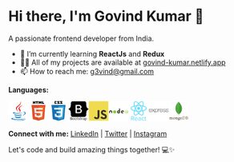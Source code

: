 # Hi there, I'm Govind Kumar 👋

A passionate frontend developer from India.

- 🌱 I’m currently learning **ReactJs** and **Redux**
- 👨‍💻 All of my projects are available at [govind-kumar.netlify.app](https://govind-kumar.netlify.app/)
- 📫 How to reach me: [g3vind@gmail.com](mailto:g3vind@gmail.com)

**Languages:**

<div style="display: flex; flex-direction: row; align-items: center;">
    <a href="https://www.java.com">
    <img src="https://raw.githubusercontent.com/devicons/devicon/master/icons/java/java-original.svg" alt="Java" width="40" height="40"/>
  </a>
                     <a href="https://www.w3.org/html/">
    <img src="https://raw.githubusercontent.com/devicons/devicon/master/icons/html5/html5-original-wordmark.svg" alt="HTML5" width="40" height="40"/>
  </a>
  <a href="https://www.w3schools.com/css/">
    <img src="https://raw.githubusercontent.com/devicons/devicon/master/icons/css3/css3-original-wordmark.svg" alt="CSS3" width="40" height="40"/>
  </a>
  <a href="https://getbootstrap.com">
    <img src="https://raw.githubusercontent.com/devicons/devicon/master/icons/bootstrap/bootstrap-plain-wordmark.svg" alt="Bootstrap" width="40" height="40"/>
  </a>
  <a href="https://developer.mozilla.org/en-US/docs/Web/JavaScript">
    <img src="https://raw.githubusercontent.com/devicons/devicon/master/icons/javascript/javascript-original.svg" alt="JavaScript" width="40" height="40"/>
  </a>
  <a href="https://nodejs.org">
    <img src="https://raw.githubusercontent.com/devicons/devicon/master/icons/nodejs/nodejs-original-wordmark.svg" alt="Node.js" width="40" height="40"/>
  </a>
  <a href="https://reactjs.org/">
    <img src="https://raw.githubusercontent.com/devicons/devicon/master/icons/react/react-original-wordmark.svg" alt="React" width="40" height="40"/>
  </a>
  <a href="https://expressjs.com">
    <img src="https://raw.githubusercontent.com/devicons/devicon/master/icons/express/express-original-wordmark.svg" alt="Express.js" width="40" height="40"/>
  </a>
  <a href="https://www.mongodb.com/">
    <img src="https://raw.githubusercontent.com/devicons/devicon/master/icons/mongodb/mongodb-original-wordmark.svg" alt="MongoDB" width="40" height="40"/>
  </a>

</div>

**Connect with me:**
  [LinkedIn](https://www.linkedin.com/in/g3vind) | [Twitter](https://twitter.com/g3vind) | [Instagram](https://www.instagram.com/govindxingh/)

Let's code and build amazing things together! 💻✨
